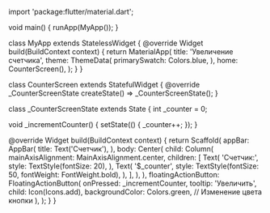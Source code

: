 import 'package:flutter/material.dart';

void main() {
  runApp(MyApp());
}

class MyApp extends StatelessWidget {
  @override
  Widget build(BuildContext context) {
    return MaterialApp(
      title: 'Увеличение счетчика',
      theme: ThemeData(
        primarySwatch: Colors.blue,
      ),
      home: CounterScreen(),
    );
  }
}

class CounterScreen extends StatefulWidget {
  @override
  _CounterScreenState createState() => _CounterScreenState();
}

class _CounterScreenState extends State<CounterScreen> {
  int _counter = 0;

  void _incrementCounter() {
    setState(() {
      _counter++;
    });
  }

  @override
  Widget build(BuildContext context) {
    return Scaffold(
      appBar: AppBar(
        title: Text('Счетчик'),
      ),
      body: Center(
        child: Column(
          mainAxisAlignment: MainAxisAlignment.center,
          children: <Widget>[
            Text(
              'Счетчик:',
              style: TextStyle(fontSize: 20),
            ),
            Text(
              '$_counter',
              style: TextStyle(fontSize: 50, fontWeight: FontWeight.bold),
            ),
          ],
        ),
      ),
      floatingActionButton: FloatingActionButton(
        onPressed: _incrementCounter,
        tooltip: 'Увеличить',
        child: Icon(Icons.add),
        backgroundColor: Colors.green, // Изменение цвета кнопки
      ),
    );
  }
}
